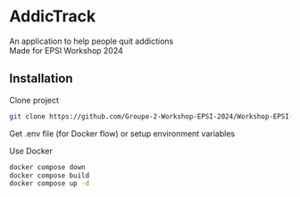 # AddicTrack
An application to help people quit addictions  
Made for EPSI Workshop 2024

## Installation
Clone project
```bash
git clone https://github.com/Groupe-2-Workshop-EPSI-2024/Workshop-EPSI-2024/tree/main
```

Get .env file (for Docker flow) or setup environment variables

Use Docker
```bash
docker compose down
docker compose build
docker compose up -d
```
